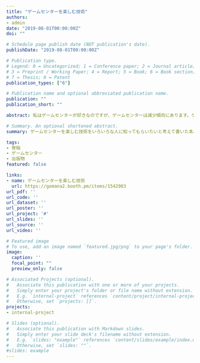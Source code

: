 ```yaml
---
title: "ゲームセンターを楽しむ技術"
authors:
- admin
date: "2019-08-01T00:00:00Z"
doi: ""

# Schedule page publish date (NOT publication's date).
publishDate: "2019-08-01T00:00:00Z"

# Publication type.
# Legend: 0 = Uncategorized; 1 = Conference paper; 2 = Journal article;
# 3 = Preprint / Working Paper; 4 = Report; 5 = Book; 6 = Book section;
# 7 = Thesis; 8 = Patent
publication_types: ["6"]

# Publication name and optional abbreviated publication name.
publication: ""
publication_short: ""

abstract: 私はゲームセンターが好きなのですが、ゲームセンターは減少傾向にあります。ゲームセンターに行く人が減っているのは、ゲームセンターを楽しむ技術が知られていないからだと考えます。ゲームセンターを楽しむ技術をいろいろな人に知ってもらいたいと考え、この本を執筆いたしました。合同誌ということで、著者が複数います。それぞれの著者が書いた内容をまとめているため、多くの技術が載っているのではないかと考えています（著者が楽しんでいるゲームの話から、ゲームセンターの話、はたまた自分でゲームの基盤を蒐集する話まで！）

# Summary. An optional shortened abstract.
summary: ゲームセンターを楽しむ技術をいろいろな人に知ってもらいたいと考えて書いた本。合同誌形式で執筆し、主宰しました。

tags:
- 寄稿
- ゲームセンター
- 出版物
featured: false

links:
- name: ゲームセンターを楽しむ技術
  url: https://gomana2.booth.pm/items/1542903
url_pdf: ''
url_code: ''
url_dataset: ''
url_poster: ''
url_project: '#'
url_slides: ''
url_source: ''
url_video: ''

# Featured image
# To use, add an image named `featured.jpg/png` to your page's folder. 
image:
  caption: ''
  focal_point: ""
  preview_only: false

# Associated Projects (optional).
#   Associate this publication with one or more of your projects.
#   Simply enter your project's folder or file name without extension.
#   E.g. `internal-project` references `content/project/internal-project/index.md`.
#   Otherwise, set `projects: []`.
projects:
- internal-project

# Slides (optional).
#   Associate this publication with Markdown slides.
#   Simply enter your slide deck's filename without extension.
#   E.g. `slides: "example"` references `content/slides/example/index.md`.
#   Otherwise, set `slides: ""`.
#slides: example
---
```


